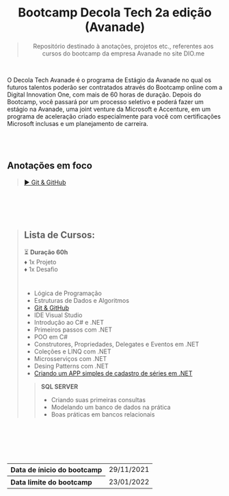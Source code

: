 <div align="center">
  
# Bootcamp Decola Tech 2a edição  (Avanade)
> Repositório destinado à anotações, projetos etc., referentes aos cursos do bootcamp da empresa Avanade no site DIO.me
</div> 
  
<br>

O Decola Tech Avanade é o programa de Estágio da Avanade no qual os futuros talentos poderão ser contratados através do Bootcamp online com a Digital Innovation One, com mais de 60 horas de duração. Depois do Bootcamp, você passará por um processo seletivo e poderá fazer um estágio na Avanade, uma joint venture da Microsoft e Accenture, em um programa de aceleração criado especialmente para você com certificações Microsoft inclusas e um planejamento de carreira.

<br>
<br>

## Anotações em foco
> <a href="https://github.com/Delgado-tech/dio-bootcamp-avanade-projetos/blob/main/Aulas/Git%20%26%20GitHub.md#header"> ▶ Git & GitHub </a>

#

<br>
<br>

> ## Lista de Cursos:
> ⏳ **Duração 60h** <br>
> ♦ 1x Projeto <br>
> ♦ 1x Desafio
> #
> - Lógica de Programação
> - Estruturas de Dados e Algoritmos
> - <a href="https://github.com/Delgado-tech/dio-bootcamp-avanade-projetos/blob/main/Aulas/Git%20%26%20GitHub.md#header"> Git & GitHub </a>
> - IDE Visual Studio
> - Introdução ao C# e .NET
> - Primeiros passos com .NET 
> - POO em C#
> - Construtores, Propriedades, Delegates e Eventos em .NET
> - Coleções e LINQ com .NET
> - Microsserviços com .NET
> - Desing Patterns com .NET
> - <a href="https://github.com/Delgado-tech/dio-poo-projeto-appseries"> Criando um APP simples de cadastro de séries em .NET </a>
> > **SQL SERVER**
> > + Criando suas primeiras consultas
> > + Modelando um banco de dados na prática
> > + Boas práticas em bancos relacionais

#

<br>
<br>
<br>


  
<!----------------------------------------------- Tabela Datas -->
<table>
  <tr>
    <th align="left">Data de ínicio do bootcamp</th>
    <td>29/11/2021</td>
  </tr>
  <tr>
    <th align="left">Data limite do bootcamp</th>
    <td>23/01/2022</td>
  </tr>
</table>
<!---------------------------------------------------------------->
  

